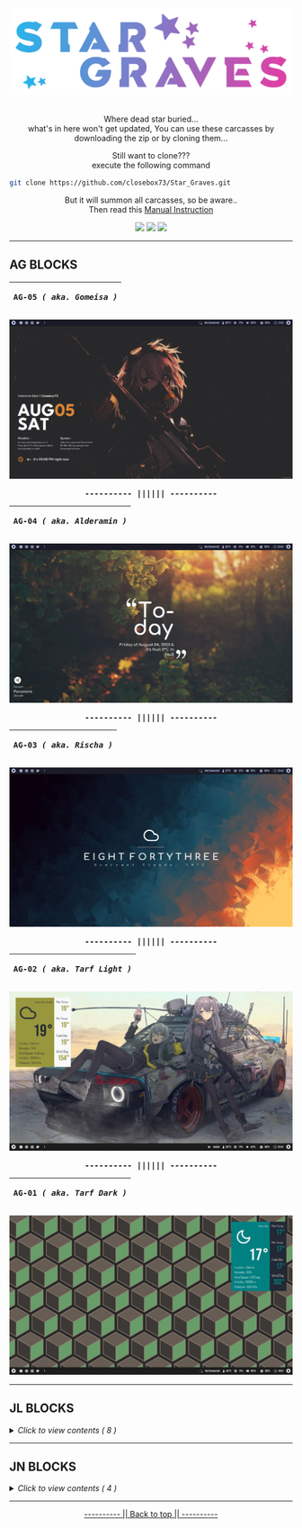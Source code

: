 <a name="readme-top"></a>
<br>
![greetings](/Asset/Head.png)
<br>
<br>

<p align="center">
Where dead star buried... <br>
what's in here won't get updated, You can use these carcasses by downloading the zip or by cloning them...
</p>

<p align="center">
Still want to clone??? <br>
execute the following command
</p>


```bash
git clone https://github.com/closebox73/Star_Graves.git
  ```
  
<p align="center">
But it will summon all carcasses, so be aware.. <br>
Then read this <a href="https://github.com/closebox73/applying-theme">Manual Instruction</a>
</p>

<p align="center">
  <img src="https://img.shields.io/github/repo-size/closebox73/Star_Graves?style=for-the-badge&color=2AB1E8">
  <img src="https://api.visitorbadge.io/api/VisitorHit?user=closebox73&repo=Star_Graves&countColor=%239070C1">
  <img src="https://img.shields.io/github/license/closebox73/Star_Graves?style=for-the-badge&color=DD3FA4">
</p>

------------------------------------------------------------------------

## AG BLOCKS

|<p align="center"><b><samp>AG-05 </samp></b><i><samp>( aka. Gomeisa )</samp></i></p>|
|-----|
![](/Asset/AG-05.jpg)

<p align="center"><b><samp>---------- |||||| ----------</samp></b></p>

|<p align="center"><b><samp>AG-04 </samp></b><i><samp>( aka. Alderamin )</samp></i></p>|
|-----|
![](/Asset/AG-04.jpg)

<p align="center"><b><samp>---------- |||||| ----------</samp></b></p>

|<p align="center"><b><samp>AG-03 </samp></b><i><samp>( aka. Rischa )</samp></i></p>|
|-----|
![](/Asset/AG-03.jpg)

<p align="center"><b><samp>---------- |||||| ----------</samp></b></p>

|<p align="center"><b><samp>AG-02 </samp></b><i><samp>( aka. Tarf Light )</samp></i></p>|
|-----|
![](/Asset/AG-02.jpg)

<p align="center"><b><samp>---------- |||||| ----------</samp></b></p>

|<p align="center"><b><samp>AG-01 </samp></b><i><samp>( aka. Tarf Dark )</samp></i></p>|
|-----|
![](/Asset/AG-01.jpg)

------------------------------------------------------------------------

## JL BLOCKS
<details>
<summary><em>Click to view contents ( 8 )</em></summary>
<br>

|<p align="center"><b><samp>JL-08 </samp></b><i><samp>( aka. Fornax )</samp></i></p>|
|-----|
![](/Asset/JL-08.jpg)

<p align="center"><b><samp>---------- |||||| ----------</samp></b></p>

|<p align="center"><b><samp>JL-07 </samp></b><i><samp>( aka. Pollux )</samp></i></p>|
|-----|
![](/Asset/JL-07.jpg)

<p align="center"><b><samp>---------- |||||| ----------</samp></b></p>

|<p align="center"><b><samp>JL-06 </samp></b><i><samp>( aka. Cursa )</samp></i></p>|
|-----|
![](/Asset/JL-06.jpg)

<p align="center"><b><samp>---------- |||||| ----------</samp></b></p>

|<p align="center"><b><samp>JL-05 </samp></b><i><samp>( aka. Achernar )</samp></i></p>|
|-----|
![](/Asset/JL-05.jpg)

<p align="center"><b><samp>---------- |||||| ----------</samp></b></p>

|<p align="center"><b><samp>JL-04 </samp></b><i><samp>( aka. Azimech )</samp></i></p>|
|-----|
![](/Asset/JL-04.jpg)

<p align="center"><b><samp>---------- |||||| ----------</samp></b></p>

|<p align="center"><b><samp>JL-03 </samp></b><i><samp>( aka. Albireo )</samp></i></p>|
|-----|
![](/Asset/JL-03.jpg)

<p align="center"><b><samp>---------- |||||| ----------</samp></b></p>

|<p align="center"><b><samp>JL-02 </samp></b><i><samp>( aka. Castor )</samp></i></p>|
|-----|
![](/Asset/JL-02.jpg)

<p align="center"><b><samp>---------- |||||| ----------</samp></b></p>

|<p align="center"><b><samp>JL-01 </samp></b><i><samp>( aka. Mizar )</samp></i></p>|
|-----|
![](/Asset/JL-01.jpg)

</details>

------------------------------------------------------------------------

## JN BLOCKS
<details>
<summary><em>Click to view contents ( 4 )</em></summary>
<br>

|<p align="center"><b><samp>JN-04 </samp></b><i><samp>( aka. Mira )</samp></i></p>|
|-----|
![](/Asset/JN-04.jpg)

<p align="center"><b><samp>---------- |||||| ----------</samp></b></p>

|<p align="center"><b><samp>JN-03 </samp></b><i><samp>( aka. Tegmine )</samp></i></p>|
|-----|
![](/Asset/JN-03.jpg)

<p align="center"><b><samp>---------- |||||| ----------</samp></b></p>

|<p align="center"><b><samp>JN-02</samp></b></p>|
|-----|
![](/Asset/JN-02.jpg)

<p align="center"><b><samp>---------- |||||| ----------</samp></b></p>

|<p align="center"><b><samp>JN-01</samp></b></p>|
|-----|
![](/Asset/JN-01.jpg)

</details>

------------------------------------------------------------------------

<p align="center"><a href="#readme-top">---------- || Back to top || ----------</a></p>
